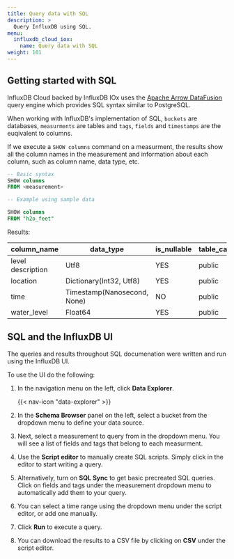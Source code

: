 ```yaml
---
title: Query data with SQL
description: >
  Query InfluxDB using SQL.
menu:
  influxdb_cloud_iox:
    name: Query data with SQL
weight: 101
---
```


## Getting started with SQL

InfluxDB Cloud backed by InfluxDB IOx uses the [Apache Arrow DataFusion](https://arrow.apache.org/datafusion/) query engine which provides SQL syntax similar to PostgreSQL. 

When working with InfluxDB's implementation of SQL, `buckets` are databases, `measurments` are tables and `tags`, `fields` and `timestamps` are the euqivalent to columns. 

If we execute a `SHOW columns` command on a measurment, the results show all the column names in the measurement and information about each column, such as column name, data type, etc.

```sql
-- Basic syntax
SHOW columns 
FROM <measurement>

-- Example using sample data

SHOW columns 
FROM "h2o_feet"
```

Results:

| column_name       | data_type                   | is_nullable | table_catalog | table_name | table_schema |
| :---------------- | --------------------------- | ----------- | ------------- | ---------- | ------------ |
| level description | Utf8                        | YES         | public        | h2o_feet   | iox          |
| location          | Dictionary(Int32, Utf8)     | YES         | public        | h2o_feet   | iox          |
| time              | Timestamp(Nanosecond, None) | NO          | public        | h2o_feet   | iox          |
| water_level       | Float64                     | YES         | public        | h2o_feet   | iox          |

## SQL and the InfluxDB UI

The queries and results throughout SQL documenation were written and run using the InfluxDB UI.  

To use the UI do the following:

1. In the navigation menu on the left, click **Data Explorer**.

    {{< nav-icon "data-explorer" >}}

2. In the **Schema Browser** panel on the left, select a bucket from the dropdown menu to define your data source.

3. Next, select a measurement to query from in the dropdown menu.  You will see a list of fields and tags that belong to each measurment. 

4. Use the **Script editor** to manually create SQL scripts. Simply click in the editor to start writing a query. 

5. Alternatively, turn on **SQL Sync** to get basic precreated SQL queries.  Click on fields and tags under the measurement dropdown menu to automatically add them to your query.

6. You can select a time range using the dropdown menu under the script editor, or add one manually. 

7. Click **Run** to execute a query.  

8. You can download the results to a CSV file by clicking on **CSV** under the script editor.

